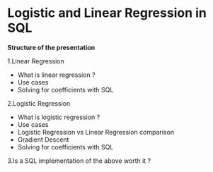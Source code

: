 # Logistic and Linear Regression in SQL

__Structure of the presentation__

1.Linear Regression
  * What is linear regression ?
  * Use cases
  * Solving for coefficients with SQL
  
2.Logistic Regression 
  * What is logistic regression ?
  * Use cases
  * Logistic Regression vs Linear Regression comparison
  * Gradient Descent
  * Solving for coefficients with SQL
  
3.Is a SQL implementation of the above worth it ? 
